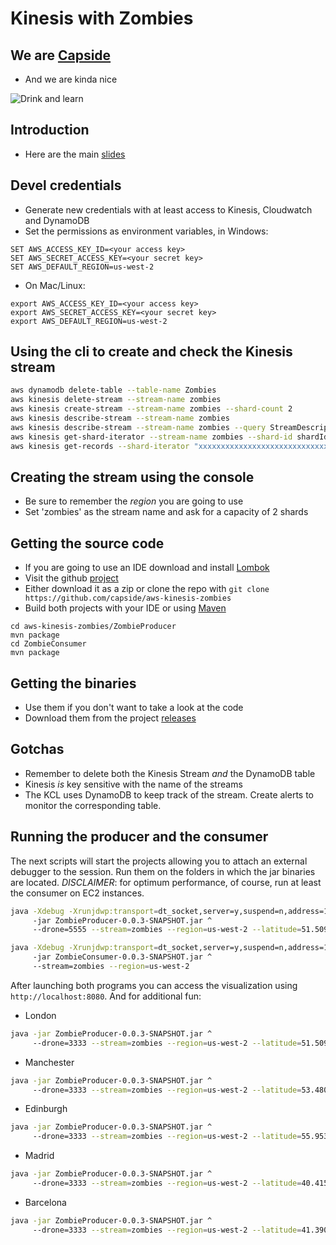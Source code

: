 Kinesis with Zombies
========================================================

## We are [Capside](http://twitter.com/capside)

* And we are kinda nice

![Drink and learn](https://pbs.twimg.com/media/ClfvYdOXIAAj1jK.jpg:large)

## Introduction

* Here are the main [slides](http://slides.com/capside/zombies#/)


## Devel credentials

* Generate new credentials with at least access to Kinesis, Cloudwatch and DynamoDB
* Set the permissions as environment variables, in Windows:

```
SET AWS_ACCESS_KEY_ID=<your access key>
SET AWS_SECRET_ACCESS_KEY=<your secret key>
SET AWS_DEFAULT_REGION=us-west-2
``` 

* On Mac/Linux:
```
export AWS_ACCESS_KEY_ID=<your access key>
export AWS_SECRET_ACCESS_KEY=<your secret key>
export AWS_DEFAULT_REGION=us-west-2
``` 

## Using the cli to create and check the Kinesis stream

```bash
aws dynamodb delete-table --table-name Zombies
aws kinesis delete-stream --stream-name zombies
aws kinesis create-stream --stream-name zombies --shard-count 2
aws kinesis describe-stream --stream-name zombies
aws kinesis describe-stream --stream-name zombies --query StreamDescription.StreamStatus
aws kinesis get-shard-iterator --stream-name zombies --shard-id shardId-000000000000 --shard-iterator-type TRIM_HORIZON --query ShardIterator
aws kinesis get-records --shard-iterator "xxxxxxxxxxxxxxxxxxxxxxxxxxxxxxxxxxxxxxxxxxxxxxxxxxxxxxxxxxxxxxxxxxxxxxxxxx"
```

## Creating the stream using the console

* Be sure to remember the *region* you are going to use
* Set 'zombies' as the stream name and ask for a capacity of 2 shards

## Getting the source code

* If you are going to use an IDE download and install [Lombok](https://projectlombok.org/download.html)
* Visit the github [project](https://github.com/capside/aws-kinesis-zombies)
* Either download it as a zip or clone the repo with ```git clone https://github.com/capside/aws-kinesis-zombies```
* Build both projects with your IDE or using [Maven](http://maven.apache.org/download.cgi)

```
cd aws-kinesis-zombies/ZombieProducer
mvn package
cd ZombieConsumer
mvn package 
```

## Getting the binaries

* Use them if you don't want to take a look at the code
* Download them from the project [releases](https://github.com/capside/aws-kinesis-zombies/releases/tag/0.0.3)

## Gotchas

* Remember to delete both the Kinesis Stream *and* the DynamoDB table
* Kinesis *is* key sensitive with the name of the streams   
* The KCL uses DynamoDB to keep track of the stream. Create alerts to monitor the corresponding table.

## Running the producer and the consumer

The next scripts will start the projects allowing you to attach an external debugger to the session. 
Run them on the folders in which the jar binaries are located.
*DISCLAIMER*: for optimum performance, of course, run at least the consumer on EC2 instances.


```bash
java -Xdebug -Xrunjdwp:transport=dt_socket,server=y,suspend=n,address=1044 ^
     -jar ZombieProducer-0.0.3-SNAPSHOT.jar ^
     --drone=5555 --stream=zombies --region=us-west-2 --latitude=51.509865 --longitude=-0.118092
```
```bash
java -Xdebug -Xrunjdwp:transport=dt_socket,server=y,suspend=n,address=1045 ^
     -jar ZombieConsumer-0.0.3-SNAPSHOT.jar ^
     --stream=zombies --region=us-west-2
```

After launching both programs you can access the visualization using ```http://localhost:8080```. And for additional fun:

* London
```bash
java -jar ZombieProducer-0.0.3-SNAPSHOT.jar ^
     --drone=3333 --stream=zombies --region=us-west-2 --latitude=51.509865 --longitude=-0.118092
``` 
* Manchester
```bash
java -jar ZombieProducer-0.0.3-SNAPSHOT.jar ^
     --drone=3333 --stream=zombies --region=us-west-2 --latitude=53.4808 --longitude=-2.2426
``` 
* Edinburgh
```bash
java -jar ZombieProducer-0.0.3-SNAPSHOT.jar ^
     --drone=3333 --stream=zombies --region=us-west-2 --latitude=55.9533 --longitude=-3.1883
``` 
* Madrid
```bash
java -jar ZombieProducer-0.0.3-SNAPSHOT.jar ^
     --drone=3333 --stream=zombies --region=us-west-2 --latitude=40.415363 --longitude=-3.707398
``` 
* Barcelona
```bash
java -jar ZombieProducer-0.0.3-SNAPSHOT.jar ^
     --drone=3333 --stream=zombies --region=us-west-2 --latitude=41.3902 --longitude=2.15400
``` 
